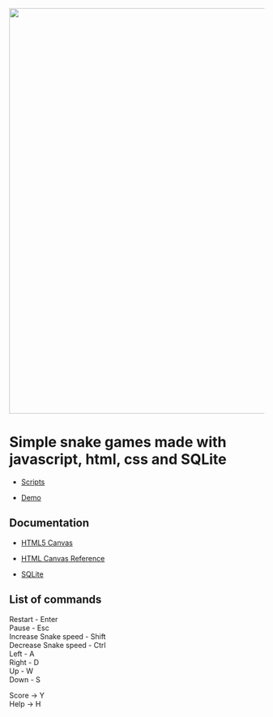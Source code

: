 <p align="center">
    <img src="https://github.com/MainDuelo/Simple-snake-game/blob/master/snakeGame.gif?raw=true" width="800">
  </a>
</p>


# Simple snake games made with javascript, html, css and SQLite

- [Scripts](https://github.com/MainDuelo/Simple-snake-game/tree/master/javascript)

- [Demo](https://main-duelo.itch.io/snake)

## Documentation
- [HTML5 Canvas](https://www.w3schools.com/html/html5_canvas.asp)

- [HTML Canvas Reference](https://www.w3schools.com/tags/ref_canvas.asp)

- [SQLite](http://html5doctor.com/introducing-web-sql-databases/)

## List of commands
Restart - Enter            
Pause - Esc             
Increase Snake speed - Shift           
Decrease Snake speed - Ctrl               
Left - A            
Right - D             
Up - W           
Down - S

Score -> Y            
Help -> H
                                                                            
